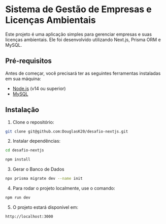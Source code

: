 
# Sistema de Gestão de Empresas e Licenças Ambientais

Este projeto é uma aplicação simples para gerenciar empresas e suas licenças ambientais. Ele foi desenvolvido utilizando Next.js, Prisma ORM e MySQL.


## Pré-requisitos

Antes de começar, você precisará ter as seguintes ferramentas instaladas em sua máquina:

- [Node.js](https://nodejs.org/) (v14 ou superior)
- [MySQL](https://www.mysql.com/)


## Instalação

1. Clone o repositório:
```bash
git clone git@github.com:DouglasK20/desafio-nextjs.git
```
2. Instalar dependências:
```bash
cd desafio-nextjs

npm install
```

3. Gerar o Banco de Dados
```bash
npx prisma migrate dev --name init
```

4. Para rodar o projeto localmente, use o comando:
```bash
npm run dev
```

5. O projeto estará disponível em:
```bash
http://localhost:3000
```
